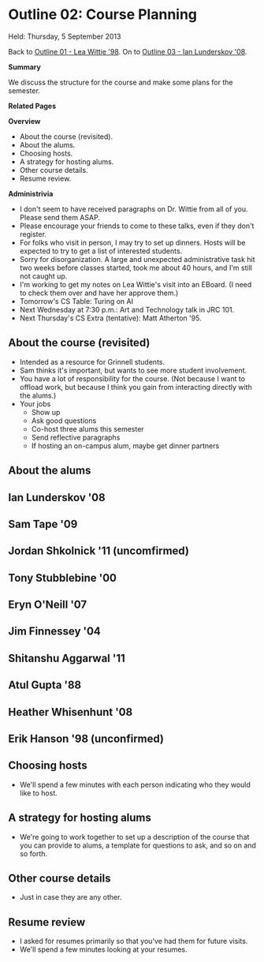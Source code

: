 Outline 02: Course Planning
===========================

Held: Thursday, 5 September 2013

Back to [Outline 01 - Lea Wittie '98](outline.01.html).
On to [Outline 03 - Ian Lunderskov '08](outline.03.html).

**Summary**

We discuss the structure for the course and make some plans for the
semester.

**Related Pages**


**Overview**

* About the course (revisited).
* About the alums.
* Choosing hosts.
* A strategy for hosting alums.
* Other course details.
* Resume review.

**Administrivia**

* I don't seem to have received paragraphs on Dr. Wittie from all of you.  
  Please send them ASAP.
* Please encourage your friends to come to these talks, even if they 
  don't register.
* For folks who visit in person, I may try to set up dinners.  Hosts
  will be expected to try to get a list of interested students.
* Sorry for disorganization.  A large and unexpected administrative task
  hit two weeks before classes started, took me about 40 hours, and I'm
  still not caught up.
* I'm working to get my notes on Lea Wittie's visit into an EBoard.
  (I need to check them over and have her approve them.)
* Tomorrow's CS Table: Turing on AI
* Next Wednesday at 7:30 p.m.: Art and Technology talk in JRC 101.
* Next Thursday's CS Extra (tentative): Matt Atherton '95.

About the course (revisited)
----------------------------

* Intended as a resource for Grinnell students.
* Sam thinks it's important, but wants to see more student involvement.
* You have a lot of responsibility for the course.  (Not because I want
  to offload work, but because I think you gain from interacting directly
  with the alums.)
* Your jobs
    * Show up
    * Ask good questions
    * Co-host three alums this semester
    * Send reflective paragraphs
    * If hosting an on-campus alum, maybe get dinner partners

About the alums
---------------

## Ian Lunderskov '08

## Sam Tape '09

## Jordan Shkolnick '11 (uncomfirmed)

## Tony Stubblebine '00

## Eryn O'Neill '07

## Jim Finnessey '04

## Shitanshu Aggarwal '11

## Atul Gupta '88

## Heather Whisenhunt '08

## Erik Hanson '98 (unconfirmed)

Choosing hosts
--------------

* We'll spend a few minutes with each person indicating who they 
  would like to host.

A strategy for hosting alums
----------------------------

* We're going to work together to set up a description of the course
  that you can provide to alums, a template for questions to ask,
  and so on and so forth.

Other course details
--------------------

* Just in case they are any other.

Resume review
-------------

* I asked for resumes primarily so that you've had them for future
  visits.
* We'll spend a few minutes looking at your resumes.


